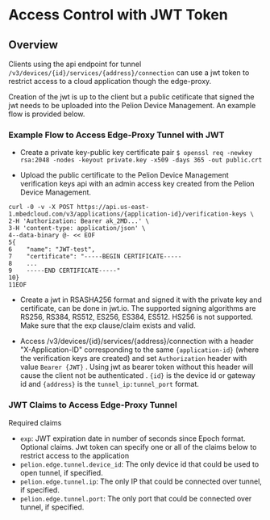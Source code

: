 # Access Control with JWT Token

## Overview

Clients using the api endpoint for tunnel `/v3/devices/{id}/services/{address}/connection` can use a jwt token to restrict access to a cloud application though the edge-proxy.

Creation of the jwt is up to the client but a public cetificate that signed the jwt needs to be uploaded into the Pelion Device Management. An example flow is provided below.

### Example Flow to Access Edge-Proxy Tunnel with JWT

- Create a private key-public key certificate pair
`$ openssl req -newkey rsa:2048 -nodes -keyout private.key -x509 -days 365 -out public.crt`

- Upload the public certificate to the Pelion Device Management verification keys api with an admin access key created from the Pelion Device Management.

```
curl -0 -v -X POST https://api.us-east-1.mbedcloud.com/v3/applications/{application-id}/verification-keys \
2-H 'Authorization: Bearer ak_2MD...' \
3-H 'content-type: application/json' \
4--data-binary @- << EOF
5{
6    "name": "JWT-test",
7    "certificate": "-----BEGIN CERTIFICATE-----
8    ...
9    -----END CERTIFICATE-----"
10}
11EOF
```
- Create a jwt in RSASHA256 format and signed it with the private key and certificate, can be done in jwt.io. The supported signing algorithms are RS256, RS384, RS512, ES256, ES384, ES512. HS256 is not supported. Make sure that the exp clause/claim exists and valid.

- Access /v3/devices/{id}/services/{address}/connection with a header "X-Application-ID" corresponding to the same `{application-id}` (where the verification keys are created) and set `Authorization` header with value `Bearer {JWT}` . Using jwt as bearer token without this header will cause the client not be authenticated . `{id}` is the device id or gateway id and `{address}` is the `tunnel_ip:tunnel_port` format.

### JWT Claims to Access Edge-Proxy Tunnel
Required claims
- `exp`: JWT expiration date in number of seconds since Epoch format.
Optional claims. Jwt token can specify one or all of the claims below to restrict access to the application
- `pelion.edge.tunnel.device_id`:  The only device id that could be used to open tunnel, if specified.
- `pelion.edge.tunnel.ip`: The only IP that could be connected over tunnel, if specified.
- `pelion.edge.tunnel.port`:  The only port that could be connected over tunnel, if specified.
